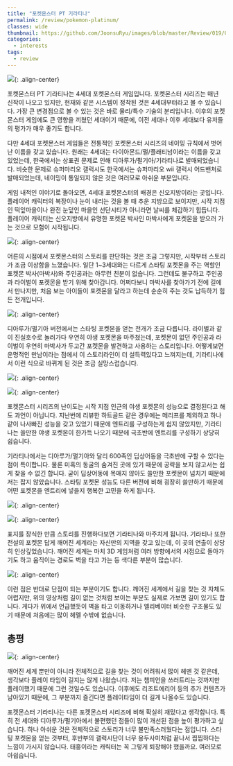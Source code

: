 ```yaml
---
title: "포켓몬스터 PT 기라티나"
permalink: /review/pokemon-platinum/
classes: wide
thumbnail: https://github.com/JoonsuRyu/images/blob/master/Review/019/00.jpg?raw=true
categories:
  - interests
tags:
  - review
---
```


![](https://github.com/JoonsuRyu/images/blob/master/Review/019/00.jpg?raw=true){: .align-center}

포켓몬스터 PT 기라티나는 4세대 포켓몬스터 게임입니다. 포켓몬스터 시리즈는 매년 신작이 나오고 있지만, 현재와 같은 시스템이 정착된 것은 4세대부터라고 볼 수 있습니다. 가장 큰 변경점으로 볼 수 있는 것은 바로 물리/특수 기술의 분리입니다. 이후의 포켓몬스터 게임에도 큰 영향을 끼쳤던 세대이기 때문에, 이전 세대나 이후 세대보다 유저들의 평가가 매우 좋기도 합니다.

다만 4세대 포켓몬스터 게임들은 전통적인 포켓몬스터 시리즈의 네이밍 규칙에서 벗어난 이름을 갖고 있습니다. 원래는 4세대는 다이아몬드/펄/플래티넘이라는 이름을 갖고있었는데, 한국에서는 상표권 문제로 인해 디아루가/펄기아/기라티나로 발매되었습니다. 비슷한 문제로 슈퍼마리오 갤럭시도 한국에서는 슈퍼마리오 wii 갤럭시 어드밴처로 발매되었는데, 네이밍이 통일되지 않은 것은 여러모로 아쉬운 부분입니다.

게임 내적인 이야기로 돌아오면, 4세대 포켓몬스터의 배경은 신오지방이라는 곳입니다. 플레이어 캐릭터의 복장이나 눈이 내리는 것을 볼 때 추운 지방으로 보이지만, 시작 지점인 떡잎마을이나 완전 눈덮인 마을인 선단시티가 아니라면 날씨를 체감하기 힘듭니다. 플레이어 캐릭터는 신오지방에서 유명한 포켓몬 박사인 마박사에게 포켓몬을 받으러 가는 것으로 모험이 시작됩니다.

![](https://github.com/JoonsuRyu/images/blob/master/Review/019/01.jpg?raw=true){: .align-center}

어른의 시점에서 포켓몬스터의 스토리를 판단하는 것은 조금 그렇지만, 시작부터 스토리가 조금 이상함을 느꼈습니다. 일단 1~3세대와는 다르게 스타팅 포켓몬을 주는 역할인 포켓몬 박사(마박사)와 주인공과는 아무런 친분이 없습니다. 그런데도 불구하고 주인공과 라이벌이 포켓몬을 받기 위해 찾아갑니다. 어쩌다보니 마박사를 찾아가기 전에 길에서 만나지만, 처음 보는 아이들이 포켓몬을 달라고 하는데 순순히 주는 것도 납득하기 힘든 전개입니다.

![](https://github.com/JoonsuRyu/images/blob/master/Review/019/02.jpg?raw=true){: .align-center}

디아루가/펄기아 버전에서는 스타팅 포켓몬을 얻는 전개가 조금 다릅니다. 라이벌과 같이 진실호수로 놀러가다 우연히 야생 포켓몬을 마주쳤는데, 포켓몬이 없던 주인공과 라이벌이 우연히 마박사가 두고간 포켓몬을 발견하고 사용하는 스토리입니다. 어떻게보면 운명적인 만남이라는 점에서 이 스토리라인이 더 설득력있다고 느껴지는데, 기라티나에서 이런 식으로 바뀌게 된 것은 조금 실망스럽습니다.

![](https://github.com/JoonsuRyu/images/blob/master/Review/019/03.jpg?raw=true){: .align-center}

![](https://github.com/JoonsuRyu/images/blob/master/Review/019/04.jpg?raw=true){: .align-center}

포켓몬스터 시리즈의 난이도는 시작 지점 인근의 야생 포켓몬의 성능으로 결정된다고 해도 과언이 아닙니다. 지난번에 리뷰한 하트골드 같은 경우에는 메리프를 제외하고 하나같이 나사빠진 성능을 갖고 있었기 때문에 엔트리를 구성하는게 쉽지 않았지만, 기라티나는 쓸만한 야생 포켓몬이 한가득 나오기 때문에 극초반에 엔트리를 구성하기 상당히 쉽습니다.

기라티나에서는 디아루가/펄기아와 달리 600족인 딥상어동을 극초반에 구할 수 있다는 점이 특이합니다. 물론 미혹의 동굴의 숨겨진 곳에 있기 때문에 공략을 보지 않고서는 쉽게 찾을 수 없긴 합니다. 굳이 딥상어동에 목매지 않아도 쓸만한 포켓몬이 넘치기 때문에 저는 잡지 않았습니다. 스타팅 포켓몬 성능도 다른 버전에 비해 굉장히 쓸만하기 때문에 어떤 포켓몬을 엔트리에 넣을지 행복한 고민을 하게 됩니다.

![](https://github.com/JoonsuRyu/images/blob/master/Review/019/05.jpg?raw=true){: .align-center}

![](https://github.com/JoonsuRyu/images/blob/master/Review/019/06.jpg?raw=true){: .align-center}

표지를 장식한 만큼 스토리를 진행하다보면 기라티나와 마주치게 됩니다. 기라티나 또한 전설의 포켓몬 답게 깨어진 세계라는 자신만의 지역을 갖고 있는데, 이 곳의 연출이 상당히 인상깊었습니다. 깨어진 세계는 마치 3D 게임처럼 여러 방향에서의 시점으로 돌아가기도 하고 움직이는 경로도 벽을 타고 가는 등 색다른 부분이 많습니다.

![](https://github.com/JoonsuRyu/images/blob/master/Review/019/07.gif?raw=true){: .align-center}

이런 점은 반대로 단점이 되는 부분이기도 합니다. 깨어진 세계에서 길을 찾는 것 자체도 어렵지만, 위의 영상처럼 길이 없는 것처럼 보이는 부분도 실제로 가보면 길이 있기도 합니다. 게다가 위에서 언급했듯이 벽을 타고 이동하거나 엘리베이터 비슷한 구조물도 있기 때문에 처음에는 많이 헤멜 수밖에 없습니다.

## 총평

![](https://github.com/JoonsuRyu/images/blob/master/Review/019/08.jpg?raw=true){: .align-center}

깨어진 세계 뿐만이 아니라 전체적으로 길을 찾는 것이 어려워서 많이 헤멘 것 같은데, 생각보다 플레이 타임이 길지는 않게 나왔습니다. 저는 챔피언을 쓰러트리는 것까지만 플레이했기 때문에 그런 것일수도 있습니다. 이후에도 리조트에리어 등의 추가 컨텐츠가 남아있기 때문에, 그 부분까지 즐긴다면 플레이타임이 더 길게 나올수도 있습니다.

포켓몬스터 기라티나는 다른 포켓몬스터 시리즈에 비해 확실히 재밌다고 생각합니다. 특히 전 세대와 디아루가/펄기아에서 불편했던 점들이 많이 개선된 점을 높이 평가하고 싶습니다. 하나 아쉬운 것은 전체적으로 스토리가 너무 불만족스러웠다는 점입니다. 스타팅 포켓몬을 얻는 것부터, 후반부의 갤럭시단이 너무 용두사미처럼 끝나서 찝찝하다는 느낌이 가시지 않습니다. 태홍이라는 캐릭터는 꼭 그렇게 퇴장해야 했을까요. 여러모로 아쉽습니다.